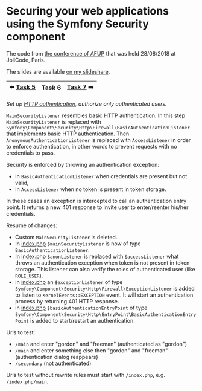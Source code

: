 # Securing your web applications using the Symfony Security component

The code from [the conference of AFUP](https://www.meetup.com/fr-FR/afup-paris-php/events/253944518/)
that was held 28/08/2018 at JoliCode, Paris.

The slides are available [on my slideshare](https://fr.slideshare.net/VladyslavRiabchenko/scurisation-de-vos-applications-web-laide-du-composant-security-de-symfony).

| :arrow_left: [Task 5] | Task 6 | [Task 7] :arrow_right: |
| --- | --- | --- |

*Set up [HTTP authentication], authorize only authenticated users.*

`MainSecurityListener` resembles basic HTTP authentication. 
In this step `MainSecurityListener` is replaced with `Symfony\Component\Security\Http\Firewall\BasicAuthenticationListener` that implements basic HTTP authentication.
Then `AnonymousAuthenticationListener` is replaced with `AccessListener` in order to enforce authentication,
in other words to prevent requests with no credentials to pass.

Security is enforced by throwing an authentication exception:

- in `BasicAuthenticationListener` when credentials are present but not valid,
- in `AccessListener` when no token is present in token storage.

In these cases an exception is intercepted to call an authentication entry point.
It returns a new 401 response to invite user to enter/reenter his/her credentials.

Resume of changes:

- Custom `MainSecurityListener` is deleted.
- In [index.php] `$mainSecurityListener` is now of type `BasicAuthenticationListener`.
- In [index.php] `$anonListener` is replaced with `$accessListener` what throws an authentication exception when token is not present in token storage. 
This listener can also verify the roles of authenticated user (like `ROLE_USER`).
- in [index.php] an `$exceptionListener` of type `Symfony\Component\Security\Http\Firewall\ExceptionListener`
is added to listen to `KernelEvents::EXCEPTION` event. It will start an authentication process by returning 401 HTTP response.
- in [index.php] `$basicAuthenticationEntryPoint` of type `Symfony\Component\Security\Http\EntryPoint\BasicAuthenticationEntryPoint`
is added to start/restart an authentication. 

Urls to test:

* `/main` and enter "gordon" and "freeman" (authenticated as "gordon")
* `/main` and enter something else then "gordon" and "freeman" (authentication dialog reappears)
* `/secondary` (not authenticated)

Urls to test without rewrite rules must start with `/index.php`, e.g. `/index.php/main`.

[index.php]: public/index.php
[HTTP authentication]: https://en.wikipedia.org/wiki/Basic_access_authentication
[Task 5]: https://github.com/vria/symfony-security-component-use/tree/5-authentication-provider
[Task 7]: https://github.com/vria/symfony-security-component-use/tree/7-login-form
